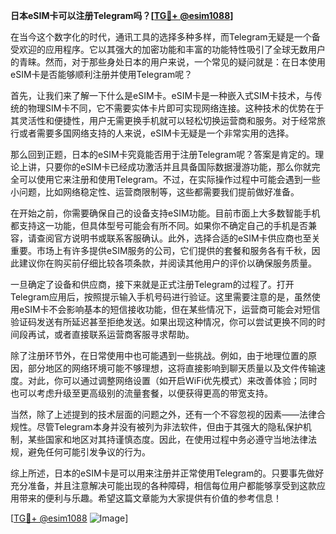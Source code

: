 **日本eSIM卡可以注册Telegram吗？[[TG💪+ @esim1088](https://t.me/s/esim1088)]**

在当今这个数字化的时代，通讯工具的选择多种多样，而Telegram无疑是一个备受欢迎的应用程序。它以其强大的加密功能和丰富的功能特性吸引了全球无数用户的青睐。然而，对于那些身处日本的用户来说，一个常见的疑问就是：在日本使用eSIM卡是否能够顺利注册并使用Telegram呢？

首先，让我们来了解一下什么是eSIM卡。eSIM卡是一种嵌入式SIM卡技术，与传统的物理SIM卡不同，它不需要实体卡片即可实现网络连接。这种技术的优势在于其灵活性和便捷性，用户无需更换手机就可以轻松切换运营商和服务。对于经常旅行或者需要多国网络支持的人来说，eSIM卡无疑是一个非常实用的选择。

那么回到正题，日本的eSIM卡究竟能否用于注册Telegram呢？答案是肯定的。理论上讲，只要你的eSIM卡已经成功激活并且具备国际数据漫游功能，那么你就完全可以使用它来注册和使用Telegram。不过，在实际操作过程中可能会遇到一些小问题，比如网络稳定性、运营商限制等，这些都需要我们提前做好准备。

在开始之前，你需要确保自己的设备支持eSIM功能。目前市面上大多数智能手机都支持这一功能，但具体型号可能会有所不同。如果你不确定自己的手机是否兼容，请查阅官方说明书或联系客服确认。此外，选择合适的eSIM卡供应商也至关重要。市场上有许多提供eSIM服务的公司，它们提供的套餐和服务各有千秋，因此建议你在购买前仔细比较各项条款，并阅读其他用户的评价以确保服务质量。

一旦确定了设备和供应商，接下来就是正式注册Telegram的过程了。打开Telegram应用后，按照提示输入手机号码进行验证。这里需要注意的是，虽然使用eSIM卡不会影响基本的短信接收功能，但在某些情况下，运营商可能会对短信验证码发送有所延迟甚至拒绝发送。如果出现这种情况，你可以尝试更换不同的时间段再试，或者直接联系运营商客服寻求帮助。

除了注册环节外，在日常使用中也可能遇到一些挑战。例如，由于地理位置的原因，部分地区的网络环境可能不够理想，这将直接影响到聊天质量以及文件传输速度。对此，你可以通过调整网络设置（如开启WiFi优先模式）来改善体验；同时也可以考虑升级至更高级别的流量套餐，以便获得更高的带宽支持。

当然，除了上述提到的技术层面的问题之外，还有一个不容忽视的因素——法律合规性。尽管Telegram本身并没有被列为非法软件，但由于其强大的隐私保护机制，某些国家和地区对其持谨慎态度。因此，在使用过程中务必遵守当地法律法规，避免任何可能引发争议的行为。

综上所述，日本的eSIM卡是可以用来注册并正常使用Telegram的。只要事先做好充分准备，并且注意解决可能出现的各种障碍，相信每位用户都能够享受到这款应用带来的便利与乐趣。希望这篇文章能为大家提供有价值的参考信息！

[[TG💪+ @esim1088](https://t.me/s/esim1088) ![Image](https://i.postimg.cc/4NQfJmqS/Snipaste-2025-05-13-00-14-12.png)]